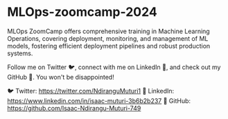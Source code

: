 # MLOps-zoomcamp-2024
MLOps ZoomCamp offers comprehensive training in Machine Learning Operations, covering deployment, monitoring, and management of ML models, fostering efficient deployment pipelines and robust production systems.

Follow me on Twitter 🐦, connect with me on LinkedIn 🔗, and check out my GitHub 🐙. You won't be disappointed!

🐦 Twitter: https://twitter.com/NdiranguMuturi1
💼 LinkedIn: https://www.linkedin.com/in/isaac-muturi-3b6b2b237
🔗 GitHub: https://github.com/Isaac-Ndirangu-Muturi-749

